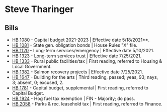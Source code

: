 # Steve Tharinger
## Bills
* [HB 1080](/bill/2021-22/hb/1080/) - Capital budget 2021-2023 | Effective date 5/18/2021**.
* [HB 1081](/bill/2021-22/hb/1081/) - State gen. obligation bonds | House Rules "X" file.
* [HB 1120](/bill/2021-22/hb/1120/) - Long-term services/emergency | Effective date 5/10/2021.
* [HB 1323](/bill/2021-22/hb/1323/) - Long-term services trust | Effective date 7/25/2021.
* [HB 1333](/bill/2021-22/hb/1333/) - Rural public facilities/tax | First reading, referred to Housing & Local Government.
* [HB 1382](/bill/2021-22/hb/1382/) - Salmon recovery projects | Effective date 7/25/2021.
* [HB 1647](/bill/2021-22/hb/1647/) - Building for the arts | Third reading, passed; yeas, 93; nays, 3; absent, 0; excused, 2.
* [HB 1781](/bill/2021-22/hb/1781/) - Capital budget, supplemental | First reading, referred to Capital Budget.
* [HB 1924](/bill/2021-22/hb/1924/) - Hog fuel tax exemption | FIN - Majority; do pass.
* [HB 2058](/bill/2021-22/hb/2058/) - Parks & rec. leasehold tax | First reading, referred to Finance.
